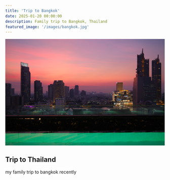 ```yaml
---
title: 'Trip to Bangkok'
date: 2025-01-20 00:00:00
description: Family trip to Bangkok, Thailand
featured_image: '/images/bangkok.jpg'
---
```


![](/images/bangkok.jpg)

## Trip to Thailand
my family trip to bangkok recently